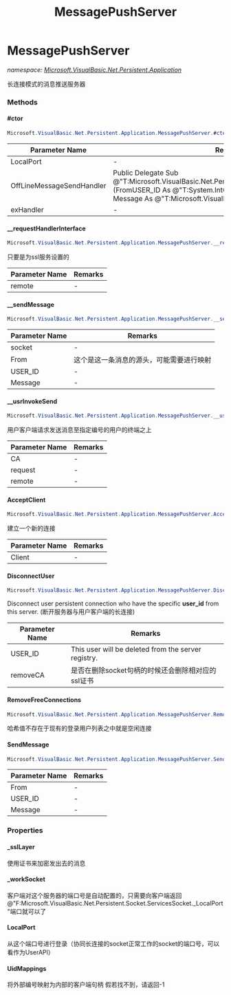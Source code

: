 ﻿---
title: MessagePushServer
---

# MessagePushServer
_namespace: [Microsoft.VisualBasic.Net.Persistent.Application](N-Microsoft.VisualBasic.Net.Persistent.Application.html)_

长连接模式的消息推送服务器



### Methods

#### #ctor
```csharp
Microsoft.VisualBasic.Net.Persistent.Application.MessagePushServer.#ctor(System.Int32,Microsoft.VisualBasic.Net.Persistent.OffLineMessageSendHandler,Microsoft.VisualBasic.Net.Abstract.ExceptionHandler)
```


|Parameter Name|Remarks|
|--------------|-------|
|LocalPort|-|
|OffLineMessageSendHandler|Public Delegate Sub @"T:Microsoft.VisualBasic.Net.Persistent.OffLineMessageSendHandler"(FromUSER_ID As @"T:System.Int64", USER_ID As @"T:System.Int64", Message As @"T:Microsoft.VisualBasic.Net.Protocols.RequestStream")|
|exHandler|-|


#### __requestHandlerInterface
```csharp
Microsoft.VisualBasic.Net.Persistent.Application.MessagePushServer.__requestHandlerInterface(System.Int64,Microsoft.VisualBasic.Net.Protocols.RequestStream,System.Net.IPEndPoint)
```
只要是为ssl服务设置的

|Parameter Name|Remarks|
|--------------|-------|
|remote|-|


#### __sendMessage
```csharp
Microsoft.VisualBasic.Net.Persistent.Application.MessagePushServer.__sendMessage(Microsoft.VisualBasic.Net.Persistent.Socket.WorkSocket,System.Int64,System.Int64,Microsoft.VisualBasic.Net.Protocols.RequestStream)
```


|Parameter Name|Remarks|
|--------------|-------|
|socket|-|
|From|这个是这一条消息的源头，可能需要进行映射|
|USER_ID|-|
|Message|-|


#### __usrInvokeSend
```csharp
Microsoft.VisualBasic.Net.Persistent.Application.MessagePushServer.__usrInvokeSend(System.Int64,Microsoft.VisualBasic.Net.Protocols.RequestStream,System.Net.IPEndPoint)
```
用户客户端请求发送消息至指定编号的用户的终端之上

|Parameter Name|Remarks|
|--------------|-------|
|CA|-|
|request|-|
|remote|-|


#### AcceptClient
```csharp
Microsoft.VisualBasic.Net.Persistent.Application.MessagePushServer.AcceptClient(Microsoft.VisualBasic.Net.Persistent.Socket.WorkSocket)
```
建立一个新的连接

|Parameter Name|Remarks|
|--------------|-------|
|Client|-|


#### DisconnectUser
```csharp
Microsoft.VisualBasic.Net.Persistent.Application.MessagePushServer.DisconnectUser(System.Int64,System.Boolean)
```
Disconnect user persistent connection who have the specific **user_id** from this server.
 (断开服务器与用户客户端的长连接)

|Parameter Name|Remarks|
|--------------|-------|
|USER_ID|This user will be deleted from the server registry.|
|removeCA|是否在删除socket句柄的时候还会删除相对应的ssl证书|


#### RemoveFreeConnections
```csharp
Microsoft.VisualBasic.Net.Persistent.Application.MessagePushServer.RemoveFreeConnections
```
哈希值不存在于现有的登录用户列表之中就是空闲连接

#### SendMessage
```csharp
Microsoft.VisualBasic.Net.Persistent.Application.MessagePushServer.SendMessage(System.Int64,System.Int64,Microsoft.VisualBasic.Net.Protocols.RequestStream)
```


|Parameter Name|Remarks|
|--------------|-------|
|From|-|
|USER_ID|-|
|Message|-|



### Properties

#### _sslLayer
使用证书来加密发出去的消息
#### _workSocket
客户端对这个服务器的端口号是自动配置的，只需要向客户端返回@"F:Microsoft.VisualBasic.Net.Persistent.Socket.ServicesSocket._LocalPort"端口就可以了
#### LocalPort
从这个端口号进行登录（协同长连接的socket正常工作的socket的端口号，可以看作为UserAPI）
#### UidMappings
将外部编号映射为内部的客户端句柄
 假若找不到，请返回-1
